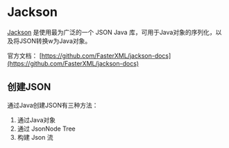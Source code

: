 # Jackson


[Jackson](https://github.com/FasterXML/jackson) 是使用最为广泛的一个 JSON Java 库，可用于Java对象的序列化，以及将JSON转换w为Java对象。

官方文档：
[https://github.com/FasterXML/jackson-docs](https://github.com/FasterXML/jackson-docs)

## 创建JSON

通过Java创建JSON有三种方法：

1. 通过Java对象
2. 通过 JsonNode Tree
3. 构建 Json 流
